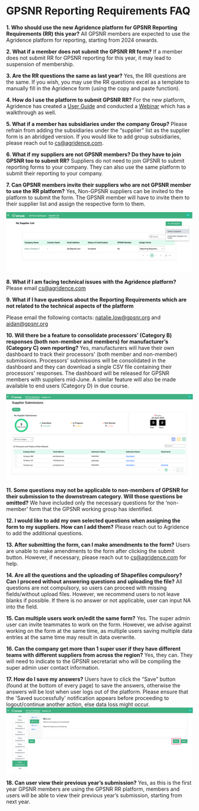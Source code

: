 # GPSNR Reporting Requirements FAQ 

**1.	Who should use the new Agridence platform for GPSNR Reporting Requirements (RR) this year?**
All GPSNR members are expected to use the Agridence platform for reporting, starting from 2024 onwards.

**2.	What if a member does not submit the GPSNR RR form?**
If a member does not submit RR for GPSNR reporting for this year, it may lead to suspension of membership.

**3.	Are the RR questions the same as last year?**
Yes, the RR questions are the same. If you wish, you may use the RR questions excel as a template to manually fill in the Agridence form (using the copy and paste function).

**4.	How do I use the platform to submit GPSNR RR?**
For the new platform, Agridence has created a [User Guide](https://rubberplatform.sharepoint.com/:v:/s/GPSNRMembers/EftoJUCUFxdOjmXo0iZj5FkBCVYA8hDc3pTMKoqmzVCi_w?e=t9XPd2&nav=eyJyZWZlcnJhbEluZm8iOnsicmVmZXJyYWxBcHAiOiJTdHJlYW1XZWJBcHAiLCJyZWZlcnJhbFZpZXciOiJTaGFyZURpYWxvZy1MaW5rIiwicmVmZXJyYWxBcHBQbGF0Zm9ybSI6IldlYiIsInJlZmVycmFsTW9kZSI6InZpZXcifX0%3D) and conducted a [Webinar](https://rubberplatform.sharepoint.com/:v:/s/GPSNRMembers/ETYQX1VdqY9NrOPffTEGk1EBgMgvYDvjSwNaD7vY-V1SLQ?e=EW7FDb&nav=eyJyZWZlcnJhbEluZm8iOnsicmVmZXJyYWxBcHAiOiJTdHJlYW1XZWJBcHAiLCJyZWZlcnJhbFZpZXciOiJTaGFyZURpYWxvZy1MaW5rIiwicmVmZXJyYWxBcHBQbGF0Zm9ybSI6IldlYiIsInJlZmVycmFsTW9kZSI6InZpZXcifX0%3D) which has a walkthrough as well.

**5.	What if a member has subsidiaries under the company Group?**
Please refrain from adding the subsidiaries under the “supplier” list as the supplier form is an abridged version. If you would like to add group subsidiaries, please reach out to cs@agridence.com.

**6.	What if my suppliers are not GPSNR members? Do they have to join GPSNR too to submit RR?**
Suppliers do not need to join GPSNR to submit reporting forms to your company. They can also use the same platform to submit their reporting to your company. 

**7.	Can GPSNR members invite their suppliers who are not GPSNR member to use the RR platform?**
Yes, Non-GPSNR suppliers can be invited to the platform to submit the form. The GPSNR member will have to invite them to their supplier list and assign the respective form to them.

![img](supplierlist.png)

**8.	What if I am facing technical issues with the Agridence platform?**
Please email cs@agridence.com

**9.	What if I have questions about the Reporting Requirements which are not related to the technical aspects of the platform**

Please email the following contacts: natalie.low@gpsnr.org and aidan@gpsnr.org

**10.	Will there be a feature to consolidate processors’ (Category B) responses (both non-member and members) for manufacturer’s (Category C) own reporting?**
Yes, manufacturers will have their own dashboard to track their processors' (both member and non-member) submissions. Processors' submissions will be consolidated in the dashboard and they can download a single CSV file containing their processors' responses. The dashboard will be released for GPSNR members with suppliers mid-June. A similar feature will also be made available to end users (Category D) in due course.

![ssdashboard](ssdashboard.png)

**11.	Some questions may not be applicable to non-members of GPSNR for their submission to the downstream category. Will those questions be omitted?**
We have included only the necessary questions for the ‘non-member’ form that the GPSNR working group has identified. 

**12.	I would like to add my own selected questions when assigning the form to my suppliers. How can I add them?**
Please reach out to Agridence to add the additional questions.

**13.	After submitting the form, can I make amendments to the form?**
Users are unable to make amendments to the form after clicking the submit button. However, if necessary, please reach out to cs@agridence.com for help.

**14.	Are all the questions and the uploading of Shapefiles compulsory? Can I proceed without answering questions and uploading the file?**
All questions are not compulsory, so users can proceed with missing fields/without upload files. However, we recommend users to not leave blanks if possible. If there is no answer or not applicable, user can input NA into the field.

**15.	Can multiple users work on/edit the same form?**
Yes. The super admin user can invite teammates to work on the form. However, we advise against working on the form at the same time, as multiple users saving multiple data entries at the same time may result in data overwrite.

**16.	Can the company get more than 1 super user if they have different teams with different suppliers from across the region?**
Yes, they can. They will need to indicate to the GPSNR secretariat who will be compiling the super admin user contact information.

**17.	How do I save my answers?**
Users have to click the “Save” button (found at the bottom of every page) to save the answers, otherwise the answers will be lost when user logs out of the platform. Please ensure that the 'Saved successfully' notification appears before proceeding to logout/continue another action, else data loss might occur. 
![Save](savebutton.png)

**18.	Can user view their previous year’s submission?**
Yes, as this is the first year GPSNR members are using the GPSNR RR platform, members and users will be able to view their previous year’s submission, starting from next year.